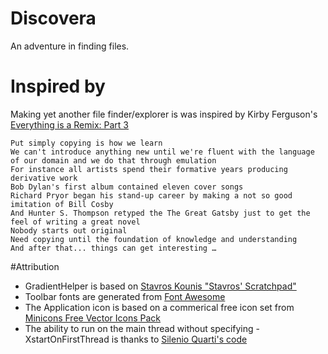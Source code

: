 # Discovera 

An adventure in finding files.

# Inspired by 

Making yet another file finder/explorer is was inspired by Kirby Ferguson's [Everything is a Remix: Part 3](http://www.amara.org/en/videos/DAAPo8OJkdip/info/everything-is-a-remix-part-3/)

    Put simply copying is how we learn
	We can't introduce anything new until we're fluent with the language of our domain and we do that through emulation
	For instance all artists spend their formative years producing derivative work
	Bob Dylan's first album contained eleven cover songs
	Richard Pryor began his stand-up career by making a not so good imitation of Bill Cosby
	And Hunter S. Thompson retyped the The Great Gatsby just to get the feel of writing a great novel
	Nobody starts out original
	Need copying until the foundation of knowledge and understanding
	And after that... things can get interesting …



#Attribution

* GradientHelper is based on [ Stavros Kounis "Stavros' Scratchpad"](http://skounis.blogspot.com.au/2008/06/gradient-background-to-any-swt-control.html)
* Toolbar fonts are generated from [ Font Awesome ](http://fortawesome.github.com/Font-Awesome/)
* The Application icon is based on a commerical free icon set from [Minicons Free Vector Icons Pack](http://www.webalys.com/minicons)
* The ability to run on the main thread without specifying -XstartOnFirstThread is thanks to [Silenio Quarti's code](https://bugs.eclipse.org/bugs/show_bug.cgi?id=389486)
